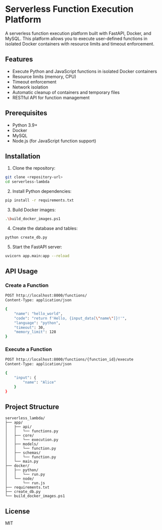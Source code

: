 # Serverless Function Execution Platform

A serverless function execution platform built with FastAPI, Docker, and MySQL. This platform allows you to execute user-defined functions in isolated Docker containers with resource limits and timeout enforcement.

## Features

- Execute Python and JavaScript functions in isolated Docker containers
- Resource limits (memory, CPU)
- Timeout enforcement
- Network isolation
- Automatic cleanup of containers and temporary files
- RESTful API for function management

## Prerequisites

- Python 3.9+
- Docker
- MySQL
- Node.js (for JavaScript function support)

## Installation

1. Clone the repository:
```bash
git clone <repository-url>
cd serverless-lambda
```

2. Install Python dependencies:
```bash
pip install -r requirements.txt
```

3. Build Docker images:
```bash
.\build_docker_images.ps1
```

4. Create the database and tables:
```bash
python create_db.py
```

5. Start the FastAPI server:
```bash
uvicorn app.main:app --reload
```

## API Usage

### Create a Function

```bash
POST http://localhost:8000/functions/
Content-Type: application/json

{
    "name": "hello_world",
    "code": "return f'Hello, {input_data[\"name\"]}!'",
    "language": "python",
    "timeout": 30,
    "memory_limit": 128
}
```

### Execute a Function

```bash
POST http://localhost:8000/functions/{function_id}/execute
Content-Type: application/json

{
    "input": {
        "name": "Alice"
    }
}
```

## Project Structure

```
serverless_lambda/
├── app/
│   ├── api/
│   │   └── functions.py
│   ├── core/
│   │   └── execution.py
│   ├── models/
│   │   └── function.py
│   ├── schemas/
│   │   └── function.py
│   └── main.py
├── docker/
│   ├── python/
│   │   └── run.py
│   └── node/
│       └── run.js
├── requirements.txt
├── create_db.py
└── build_docker_images.ps1
```

## License

MIT